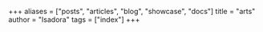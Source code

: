 +++
aliases = ["posts", "articles", "blog", "showcase", "docs"]
title = "arts"
author = "Isadora"
tags = ["index"]
+++
